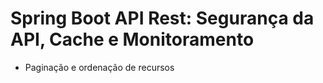 # Spring Boot API Rest: Segurança da API, Cache e Monitoramento

- Paginação e ordenação de recursos
